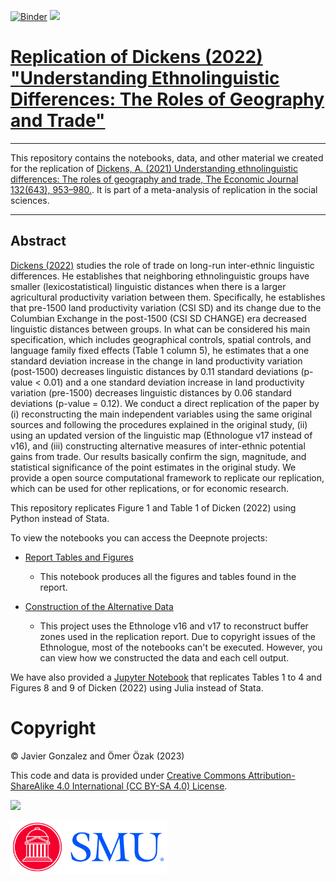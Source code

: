 [![Binder](https://mybinder.org/badge_logo.svg)](https://mybinder.org/v2/gh/jjgecon/Replication_Dickens_2022/HEAD) [![](https://deepnote.com/buttons/launch-in-deepnote-small.svg)](https://deepnote.com/join-team?token=1caea1e0f7cc466)
# [Replication of Dickens (2022) "Understanding Ethnolinguistic Differences: The Roles of Geography and Trade"](https://econpapers.repec.org/paper/zbwi4rdps/62.htm)

----

This repository contains the notebooks, data, and other material we created for the replication of [Dickens, A. (2021) Understanding ethnolinguistic differences: The roles of geography and trade, The Economic Journal 132(643), 953–980.](https://doi.org/10.1093/ej/ueab065). It is part of a meta-analysis of replication in the social sciences.

----

## Abstract

[Dickens (2022)](https://doi.org/10.1093/ej/ueab065) studies the role of trade on long-run inter-ethnic linguistic differences. He establishes that neighboring ethnolinguistic groups have smaller (lexicostatistical) linguistic distances when there is a larger agricultural productivity variation between them. Specifically, he establishes that pre-1500 land productivity variation (CSI SD) and its change due to the Columbian Exchange in the post-1500 (CSI SD CHANGE) era decreased linguistic distances between groups. In what can be considered his main specification, which includes geographical controls, spatial controls, and language family fixed effects (Table 1 column 5), he estimates that a one standard deviation increase in the change in land productivity variation (post-1500) decreases linguistic distances by 0.11 standard deviations (p-value < 0.01) and a one standard deviation increase in land productivity variation (pre-1500) decreases linguistic distances by 0.06 standard deviations (p-value = 0.12). We conduct a direct replication of the paper by (i) reconstructing the main independent variables using the same original sources and following the procedures explained in the original study, (ii) using an updated version of the linguistic map (Ethnologue v17 instead of v16), and (iii) constructing alternative measures of inter-ethnic potential gains from trade. Our results basically confirm the sign, magnitude, and statistical significance of the point estimates in the original study. We provide a open source computational framework to replicate our replication, which can be used for other replications, or for economic research.

This repository replicates Figure 1 and Table 1 of Dicken (2022) using Python instead of Stata.

To view the notebooks you can access the Deepnote projects:

- [Report Tables and Figures](https://deepnote.com/workspace/replication-dickens-2022-ff5e06ca-d8fd-4344-b73c-7d07c01f9c63/project/1-Report-Tables-and-Figures-2158a300-6955-4725-92f2-79476c32a378) 
    - This notebook produces all the figures and tables found in the report.

- [Construction of the Alternative Data](https://deepnote.com/workspace/replication-dickens-2022-ff5e06ca-d8fd-4344-b73c-7d07c01f9c63/project/2-Construction-of-the-Alternative-Data-4a945f27-2c4c-4244-8f3b-ab6dff812a2f)
    - This project uses the Ethnologe v16 and v17 to reconstruct buffer zones used in the replication report. Due to copyright issues of the Ethnologue, most of the notebooks can't be executed. However, you can view how we constructed the data and each cell output.

We have also provided a [Jupyter Notebook](https://github.com/jjgecon/Replication_Dickens_2022/tree/main/julia/julia_Dickens.ipynb) that replicates Tables 1 to 4 and Figures 8 and 9 of Dicken (2022) using Julia instead of Stata.

# Copyright 

&copy; Javier Gonzalez and Ömer Özak (2023)

This code and data is provided under [Creative Commons Attribution-ShareAlike 4.0 International (CC BY-SA 4.0) License](https://creativecommons.org/licenses/by-sa/4.0/). 

![](http://mirrors.creativecommons.org/presskit/buttons/88x31/svg/by-sa.svg)

[<img src="https://github.com/measuring-culture/Expanding-Measurement-Culture-Facebook-JRSI/blob/main/pics/SMUlogowWordmarkRB.jpg?raw=true" width="250">](http://omerozak.com)
